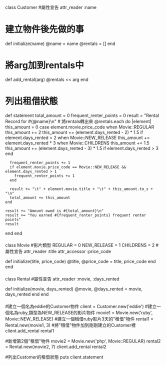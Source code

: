 class Customer
  #屬性宣告
  attr_reader :name
  # 建立物件後先做的事
  def initialize(name)
    @name    = name
    @rentals = []
  end
  # 將arg加到rentals中
  def add_rental(arg)
    @rentals << arg
  end
  # 列出租借狀態
  def statement
    total_amount = 0
    frequent_renter_points = 0
    result = "Rental Record for #{@name}\n"
	# 將rentals轉出來
    @rentals.each do |element|
      this_amount = 0
      case element.movie.price_code
      when Movie::REGULAR
        this_amount += 2
        this_amount += (element.days_rented - 2) * 1.5 if element.days_rented > 2
      when Movie::NEW_RELEASE
        this_amount += element.days_rented * 3
      when Movie::CHILDRENS
        this_amount += 1.5
        this_amount += (element.days_rented - 3) * 1.5 if element.days_rented > 3
      end

      frequent_renter_points += 1
      if element.movie.price_code == Movie::NEW_RELEASE && element.days_rented > 1
        frequent_renter_points += 1
      end

      result += "\t" + element.movie.title + "\t" + this_amount.to_s + "\n"
      total_amount += this_amount
    end

    result += "Amount owed is #{total_amount}\n"
    result += "You earned #{frequent_renter_points} frequent renter points"
    result
  end
end

####

class Movie
  #影片類型
  REGULAR     = 0
  NEW_RELEASE = 1
  CHILDRENS   = 2
  #屬性宣告
  attr_reader :title
  attr_accessor :price_code

  def initialize(title, price_code)
    @title, @price_code = title, price_code
  end
end

####

class Rental
  #屬性宣告
  attr_reader :movie, :days_rented

  def initialize(movie, days_rented)
    @movie, @days_rented = movie, days_rented
  end
end

####
#建立一個名為eddie的Customer物件
client = Customer.new('eddie')
#建立一個名為ruby,類型為NEW_RELEASE的影片物件
movie1 = Movie.new('ruby', Movie::NEW_RELEASE)
#建立一個租借ruby影片3天的"租借"物件
rental1 = Rental.new(movie1, 3)
#將"租借"物件加到剛剛建立的Customer裡
client.add_rental rental1

#新增第2個"租借"物件
movie2 = Movie.new('php', Movie::REGULAR)
rental2 = Rental.new(movie2, 7)
client.add_rental rental2

#列出Customer的租借狀態
puts client.statement